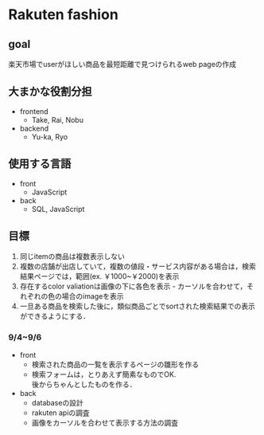 # Rakuten fashion

## goal
楽天市場でuserがほしい商品を最短距離で見つけられるweb pageの作成

## 大まかな役割分担
- frontend
  - Take, Rai, Nobu
- backend
  - Yu-ka, Ryo

## 使用する言語
- front
  - JavaScript
- back
  - SQL, JavaScript

## 目標
1. 同じitemの商品は複数表示しない
  1. 複数の店舗が出店していて，複数の値段・サービス内容がある場合は，検索結果ページでは，範囲(ex. ￥1000~￥2000)を表示
  2. 存在するcolor valiationは画像の下に各色を表示
    - カーソルを合わせて，それぞれの色の場合のimageを表示
  3. 一旦ある商品を検索した後に，類似商品ごとでsortされた検索結果での表示ができるようにする．

### 9/4~9/6
- front
  - 検索された商品の一覧を表示するページの雛形を作る
  - 検索フォームは，とりあえず簡素なものでOK.<br>
後からちゃんとしたものを作る．
- back
  - databaseの設計
  - rakuten apiの調査
  - 画像をカーソルを合わせて表示する方法の調査
